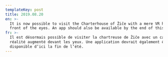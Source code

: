 ```yaml
---
templateKey: post
title: 2019.08.20
en: >-
  It is now possible to visit the Charterhouse of Žiče with a mere VR headset in
  front of the eyes. An app should also be available by the end of this summer.
fr: >-
  Il est désormais possible de visiter la chartreuse de Žiče avec un casque de
  réalité augmenté devant les yeux. Une application devrait également être
  disponible d’ici la fin de l‘été.
---
```


